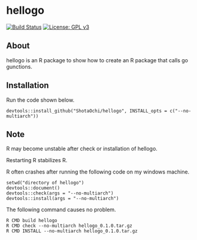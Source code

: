 # hellogo

[![Build Status](https://travis-ci.org/ShotaOchi/hellogo.svg?branch=master)](https://travis-ci.org/ShotaOchi/hellogo)
[![License: GPL v3](https://img.shields.io/badge/License-GPL%20v3-blue.svg)](https://www.gnu.org/licenses/gpl-3.0)

## About
hellogo is an R package to show how to create an R package that calls go gunctions.

## Installation
Run the code shown below.
```
devtools::install_github("ShotaOchi/hellogo", INSTALL_opts = c("--no-multiarch"))
```

## Note
R may become unstable after check or installation of hellogo.

Restarting R stabilizes R.

R often crashes after running the following code on my windows machine.
```
setwd("directory of hellogo")
devtools::document()
devtools::check(args = "--no-multiarch")
devtools::install(args = "--no-multiarch")
```

The following command causes no problem.
```
R CMD build hellogo
R CMD check --no-multiarch hellogo_0.1.0.tar.gz
R CMD INSTALL --no-multiarch hellogo_0.1.0.tar.gz
```
